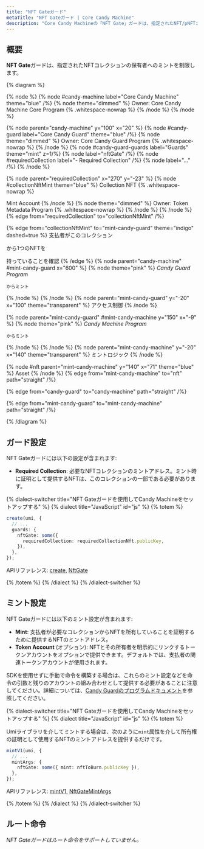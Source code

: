 ```yaml
---
title: "NFT Gateガード"
metaTitle: "NFT Gateガード | Core Candy Machine"
description: "Core Candy Machineの「NFT Gate」ガードは、指定されたNFT/pNFTコレクションの保有者へのミントを制限します。"
---
```


## 概要

**NFT Gate**ガードは、指定されたNFTコレクションの保有者へのミントを制限します。

{% diagram  %}

{% node %}
{% node #candy-machine label="Core Candy Machine" theme="blue" /%}
{% node theme="dimmed" %}
Owner: Core Candy Machine Core Program {% .whitespace-nowrap %}
{% /node %}
{% /node %}

{% node parent="candy-machine" y="100" x="20" %}
{% node #candy-guard label="Core Candy Guard" theme="blue" /%}
{% node theme="dimmed" %}
Owner: Core Candy Guard Program {% .whitespace-nowrap %}
{% /node %}
{% node #candy-guard-guards label="Guards" theme="mint" z=1/%}
{% node label="nftGate" /%}
{% node #requiredCollection label="- Required Collection" /%}
{% node label="..." /%}
{% /node %}

{% node parent="requiredCollection" x="270" y="-23"  %}
{% node #collectionNftMint theme="blue" %}
Collection NFT {% .whitespace-nowrap %}

Mint Account
{% /node %}
{% node theme="dimmed" %}
Owner: Token Metadata Program {% .whitespace-nowrap %}
{% /node %}
{% /node %}
{% edge from="requiredCollection" to="collectionNftMint" /%}


{% edge from="collectionNftMint" to="mint-candy-guard" theme="indigo" dashed=true %}
支払者がこのコレクション

から1つのNFTを

持っていることを確認
{% /edge %}
{% node parent="candy-machine" #mint-candy-guard x="600" %}
  {% node theme="pink" %}
    _Candy Guard Program_

    からミント
  {% /node %}
{% /node %}
{% node parent="mint-candy-guard" y="-20" x="100" theme="transparent" %}
  アクセス制御
{% /node %}

{% node parent="mint-candy-guard" #mint-candy-machine y="150" x="-9" %}
  {% node theme="pink" %}
    _Candy Machine Program_

    からミント
  {% /node %}
{% /node %}
{% node parent="mint-candy-machine" y="-20" x="140" theme="transparent" %}
  ミントロジック
{% /node %}

{% node #nft parent="mint-candy-machine" y="140" x="71" theme="blue" %}
  Asset
{% /node %}
{% edge from="mint-candy-machine" to="nft" path="straight" /%}

{% edge from="candy-guard" to="candy-machine" path="straight" /%}

{% edge from="mint-candy-guard" to="mint-candy-machine" path="straight" /%}

{% /diagram %}

## ガード設定

NFT Gateガードには以下の設定が含まれます:

- **Required Collection**: 必要なNFTコレクションのミントアドレス。ミント時に証明として提供するNFTは、このコレクションの一部である必要があります。

{% dialect-switcher title="NFT Gateガードを使用してCandy Machineをセットアップする" %}
{% dialect title="JavaScript" id="js" %}
{% totem %}

```ts
create(umi, {
  // ...
  guards: {
    nftGate: some({
      requiredCollection: requiredCollectionNft.publicKey,
    }),
  },
});
```

APIリファレンス: [create](https://mpl-core-candy-machine.typedoc.metaplex.com/functions/create.html), [NftGate](https://mpl-core-candy-machine.typedoc.metaplex.com/types/NftGate.html)

{% /totem %}
{% /dialect %}
{% /dialect-switcher %}

## ミント設定

NFT Gateガードには以下のミント設定が含まれます:

- **Mint**: 支払者が必要なコレクションからNFTを所有していることを証明するために提供するNFTのミントアドレス。
- **Token Account** (オプション): NFTとその所有者を明示的にリンクするトークンアカウントをオプションで提供できます。デフォルトでは、支払者の関連トークンアカウントが使用されます。

SDKを使用せずに手動で命令を構築する場合は、これらのミント設定などを命令の引数と残りのアカウントの組み合わせとして提供する必要があることに注意してください。詳細については、[Candy Guardのプログラムドキュメント](https://github.com/metaplex-foundation/mpl-core-candy-machine/tree/main/programs/candy-guard#nftgate)を参照してください。

{% dialect-switcher title="NFT Gateガードを使用してCandy Machineをセットアップする" %}
{% dialect title="JavaScript" id="js" %}
{% totem %}

Umiライブラリを介してミントする場合は、次のように`mint`属性を介して所有権の証明として使用するNFTのミントアドレスを提供するだけです。

```ts
mintV1(umi, {
  // ...
  mintArgs: {
    nftGate: some({ mint: nftToBurn.publicKey }),
  },
});
```

APIリファレンス: [mintV1](https://mpl-core-candy-machine.typedoc.metaplex.com/functions/mintV1.html), [NftGateMintArgs](https://mpl-core-candy-machine.typedoc.metaplex.com/types/NftGateMintArgs.html)

{% /totem %}
{% /dialect %}
{% /dialect-switcher %}

## ルート命令

_NFT Gateガードはルート命令をサポートしていません。_
